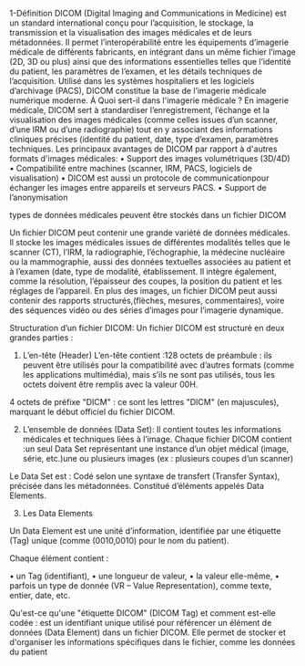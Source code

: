 1-Définition
DICOM (Digital Imaging and Communications in Medicine) est un standard international conçu pour l’acquisition, le stockage, la transmission et la visualisation des images médicales et de leurs métadonnées. Il permet l’interopérabilité entre les équipements d’imagerie médicale de différents fabricants, en intégrant dans un même fichier l’image (2D, 3D ou plus) ainsi que des informations essentielles telles que l’identité du patient, les paramètres de l’examen, et les détails techniques de l’acquisition. Utilisé dans les systèmes hospitaliers et les logiciels d’archivage (PACS), DICOM constitue la base de l’imagerie médicale numérique moderne.
Á Quoi sert-il dans l'imagerie médicale ?
En imagerie médicale, DICOM sert à standardiser l’enregistrement, l’échange et la visualisation des images médicales (comme celles issues d’un scanner, d’une IRM ou d’une radiographie) tout en y associant des informations cliniques précises (identité du patient, date, type d’examen, paramètres techniques.
Les principaux avantages de DICOM par rapport à d'autres formats d'images médicales:
• Support des images volumétriques (3D/4D)
• Compatibilité entre machines (scanner, IRM, PACS, logiciels de visualisation)
• DICOM est aussi un protocole de communicationpour échanger les images entre appareils et serveurs PACS.
• Support de l’anonymisation
 
 
types de données médicales peuvent être stockés dans un fichier DICOM
 
Un fichier DICOM peut contenir une grande variété de données médicales. Il stocke les images médicales issues de différentes modalités telles que le scanner (CT), l’IRM, la radiographie, l’échographie, la médecine nucléaire ou la mammographie, aussi des données textuelles associées au patient et à l’examen (date, type de modalité, établissement. Il intègre également, comme la résolution, l’épaisseur des coupes, la position du patient et les réglages de l’appareil. En plus des images, un fichier DICOM peut aussi contenir des rapports structurés,(flèches, mesures, commentaires), voire des séquences vidéo ou des séries d’images pour l’imagerie dynamique.
 
Structuration d’un fichier DICOM:
Un fichier DICOM est structuré en deux grandes parties :

1. L’en-tête (Header)
L’en-tête contient :128 octets de préambule : ils peuvent être utilisés pour la compatibilité avec d’autres formats (comme les applications multimédia), mais s’ils ne sont pas utilisés, tous les octets doivent être remplis avec la valeur 00H.

4 octets de préfixe "DICM" : ce sont les lettres "DICM" (en majuscules), marquant le début officiel du fichier DICOM.

2. L’ensemble de données (Data Set):
Il contient toutes les informations médicales et techniques liées à l’image. Chaque fichier DICOM contient :un seul Data Set représentant une instance d’un objet médical (image, série, etc.)une ou plusieurs images (ex : plusieurs coupes d’un scanner)

Le Data Set est : Codé selon une syntaxe de transfert (Transfer Syntax), précisée dans les métadonnées. Constitué d’éléments appelés Data Elements.

3. Les Data Elements

Un Data Element est une unité d’information, identifiée par une étiquette (Tag) unique (comme (0010,0010) pour le nom du patient).

Chaque élément contient :

• un Tag (identifiant),
• une longueur de valeur,
• la valeur elle-même,
• parfois un type de donnée (VR – Value Representation), comme texte, entier, date, etc.
 

Qu'est-ce qu'une "étiquette DICOM" (DICOM Tag) et comment est-elle codée :
est un identifiant unique utilisé pour référencer un élément de données (Data Element) dans un fichier DICOM. Elle permet de stocker et d'organiser les informations spécifiques dans le fichier, comme les données du patient
